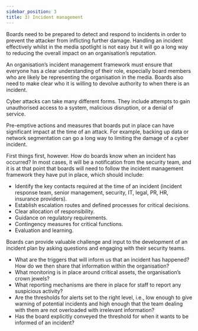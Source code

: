 ```yaml
---
sidebar_position: 3
title: 3) Incident management
---
```


Boards need to be prepared to detect and respond to incidents in order to prevent the attacker from inflicting further damage. Handling an incident effectively whilst in the media spotlight is not easy but it will go a long way to reducing the overall impact on an organisation’s reputation.

An organisation’s incident management framework must ensure that everyone has a clear understanding of their role, especially board members who are likely be representing the organisation in the media. Boards also need to make clear who it is willing to devolve authority to when there is an incident.

Cyber attacks can take many different forms. They include attempts to gain unauthorised access to a system, malicious disruption, or a denial of service.

Pre-emptive actions and measures that boards put in place can have significant impact at the time of an attack. For example, backing up data or network segmentation can go a long way to limiting the damage of a cyber incident.

First things first, however. How do boards know when an incident has occurred? In most cases, it will be a notification from the security team, and it is at that point that boards will need to follow the incident management framework they have put in place, which should include:

- Identify the key contacts required at the time of an incident (incident response team, senior management, security, IT, legal, PR, HR, insurance providers).
- Establish escalation routes and defined processes for critical decisions.
- Clear allocation of responsibility.
- Guidance on regulatory requirements.
- Contingency measures for critical functions.
- Evaluation and learning.

Boards can provide valuable challenge and input to the development of an incident plan by asking questions and engaging with their security teams.
 
- What are the triggers that will inform us that an incident has happened? How do we then share that information within the organisation? 
- What monitoring is in place around critical assets, the organisation’s crown jewels?
- What reporting mechanisms are there in place for staff to report any suspicious activity? 
- Are the thresholds for alerts set to the right level, i.e., low enough to give warning of potential incidents and high enough that the team dealing with them are not overloaded with irrelevant information?
- Has the board explicitly conveyed the threshold for when it wants to be informed of an incident?
